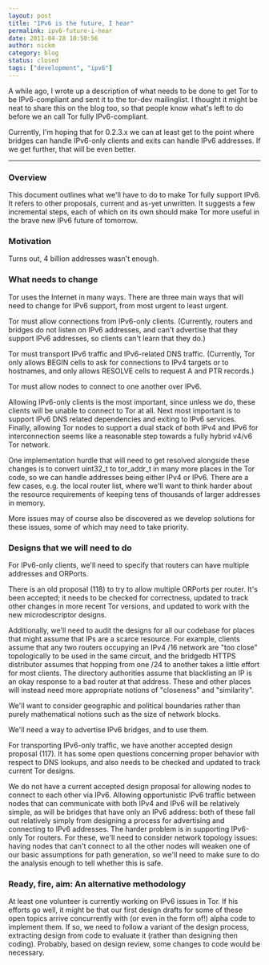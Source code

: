 ```yaml
---
layout: post
title: "IPv6 is the future, I hear"
permalink: ipv6-future-i-hear
date: 2011-04-28 10:50:56
author: nickm
category: blog
status: closed
tags: ["development", "ipv6"]
---
```


A while ago, I wrote up a description of what needs to be done to get Tor to be IPv6-compliant and sent it to the tor-dev mailinglist. I thought it might be neat to share this on the blog too, so that people know what's left to do before we an call Tor fully IPv6-compliant.

Currently, I'm hoping that for 0.2.3.x we can at least get to the point where bridges can handle IPv6-only clients and exits can handle IPv6 addresses. If we get further, that will be even better.

* * * * *

### Overview

This document outlines what we'll have to do to make Tor fully support IPv6. It refers to other proposals, current and as-yet unwritten. It suggests a few incremental steps, each of which on its own should make Tor more useful in the brave new IPv6 future of tomorrow.

### Motivation

Turns out, 4 billion addresses wasn't enough.

### What needs to change

Tor uses the Internet in many ways. There are three main ways that will need to change for IPv6 support, from most urgent to least urgent.

Tor must allow connections from IPv6-only clients. (Currently, routers and bridges do not listen on IPv6 addresses, and can't advertise that they support IPv6 addresses, so clients can't learn that they do.)

Tor must transport IPv6 traffic and IPv6-related DNS traffic. (Currently, Tor only allows BEGIN cells to ask for connections to IPv4 targets or to hostnames, and only allows RESOLVE cells to request A and PTR records.)

Tor must allow nodes to connect to one another over IPv6.

Allowing IPv6-only clients is the most important, since unless we do, these clients will be unable to connect to Tor at all. Next most important is to support IPv6 DNS related dependencies and exiting to IPv6 services. Finally, allowing Tor nodes to support a dual stack of both IPv4 and IPv6 for interconnection seems like a reasonable step towards a fully hybrid v4/v6 Tor network.

One implementation hurdle that will need to get resolved alongside these changes is to convert uint32\_t to tor\_addr\_t in many more places in the Tor code, so we can handle addresses being either IPv4 or IPv6. There are a few cases, e.g. the local router list, where we'll want to think harder about the resource requirements of keeping tens of thousands of larger addresses in memory.

More issues may of course also be discovered as we develop solutions for these issues, some of which may need to take priority.

### Designs that we will need to do

For IPv6-only clients, we'll need to specify that routers can have multiple addresses and ORPorts.

There is an old proposal (118) to try to allow multiple ORPorts per router. It's been accepted; it needs to be checked for correctness, updated to track other changes in more recent Tor versions, and updated to work with the new microdescriptor designs.

Additionally, we'll need to audit the designs for all our codebase for places that might assume that IPs are a scarce resource. For example, clients assume that any two routers occupying an IPv4 /16 network are "too close" topologically to be used in the same circuit, and the bridgedb HTTPS distributor assumes that hopping from one /24 to another takes a little effort for most clients. The directory authorities assume that blacklisting an IP is an okay response to a bad router at that address. These and other places will instead need more appropriate notions of "closeness" and "similarity".

We'll want to consider geographic and political boundaries rather than purely mathematical notions such as the size of network blocks.

We'll need a way to advertise IPv6 bridges, and to use them.

For transporting IPv6-only traffic, we have another accepted design proposal (117). It has some open questions concerning proper behavior with respect to DNS lookups, and also needs to be checked and updated to track current Tor designs.

We do not have a current accepted design proposal for allowing nodes to connect to each other via IPv6. Allowing opportunistic IPv6 traffic between nodes that can communicate with both IPv4 and IPv6 will be relatively simple, as will be bridges that have only an IPv6 address: both of these fall out relatively simply from designing a process for advertising and connecting to IPv6 addresses. The harder problem is in supporting IPv6-only Tor routers. For these, we'll need to consider network topology issues: having nodes that can't connect to all the other nodes will weaken one of our basic assumptions for path generation, so we'll need to make sure to do the analysis enough to tell whether this is safe.

### Ready, fire, aim: An alternative methodology

At least one volunteer is currently working on IPv6 issues in Tor. If his efforts go well, it might be that our first design drafts for some of these open topics arrive concurrently with (or even in the form of!) alpha code to implement them. If so, we need to follow a variant of the design process, extracting design from code to evaluate it (rather than designing then coding). Probably, based on design review, some changes to code would be necessary.
